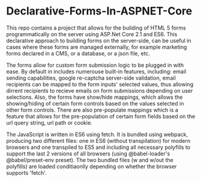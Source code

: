 # Declarative-Forms-In-ASPNET-Core
This repo contains a project that allows for the building of HTML 5 forms programmatically on the server using ASP.Net Core 2.1 and ES6. This declarative approach to building forms on the server-side, can be useful in cases where these forms are managed externally, for example marketing forms declared in a CMS, or a database, or a json file, etc. 

The forms allow for custom form submission logic to be plugged in with ease. By default in includes numerouse built-in features, including: email sending capabilities, google re-captcha server-side validation, email recipients can be mapped to the form inputs' selected values, thus allowing dirrent recipients to recieve emails on form submissions depending on user selections. Also, the forms have show/hide mappings, which allows the showing/hiding of certain form controls based on the values selected in other form controls. There are also pre-populate mappings which is a feature that allows for the pre-population of certain form fields based on the url query string, url path or cookie.

The JavaScript is written in ES6 using fetch. It is bundled using webpack, producing two different files: one in ES6 (without transpilation) for modern browsers and one transpiled to ES5 and including all necessary polyfills to support the last 2 versions of all browsers (using @babel-loader's @babel/preset-env preset). The two bundled files (w and w/out the polyfills) are loaded conditiaonlly depending on whether the browser supports 'fetch'.
